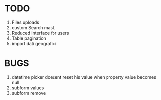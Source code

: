 TODO
====


1. Files uploads
1. custom Search mask
1. Reduced interface for users
1. Table pagination
1. import dati geografici

BUGS
===
1. datetime picker doesent reset his value when property value becomes null
1. subform values
1. subform remove
